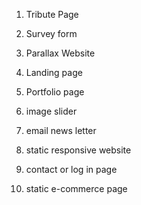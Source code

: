 1. Tribute Page
2. Survey form
3. Parallax Website

4. Landing page
5. Portfolio page
6. image slider
7. email news letter
8. static responsive website
9. contact or log in page
10. static e-commerce page
